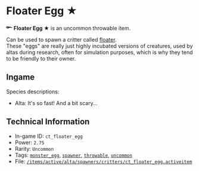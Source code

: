 # Floater Egg ★

<img src="https://raw.githubusercontent.com/Ceterai/Enternia/main/items/active/alta/spawners/critters/ct_floater_egg.png" alt="Floater Egg ★ icon" loading="lazy" height="16px" width="auto" /> **Floater Egg ★** is an uncommon throwable item.

Can be used to spawn a critter called [floater](https://ceterai.github.io/MyEnternia/Wiki/floater).  
These "eggs" are really just highly incubated versions of creatures, used by altas during research, often for simulation purposes, which is why they tend to be friendly to their owner.

## Ingame

Species descriptions:

- Alta: It's so fast! And a bit scary...

## Technical Information

- In-game ID: `ct_floater_egg`
- Power: `2.75`
- Rarity: `Uncommon`
- Tags: [`monster_egg`](https://ceterai.github.io/MyEnternia/Wiki/Tags/MonsterEgg), [`spawner`](https://ceterai.github.io/MyEnternia/Wiki/Tags/Spawner), [`throwable`](https://ceterai.github.io/MyEnternia/Wiki/Tags/Throwable), [`uncommon`](https://ceterai.github.io/MyEnternia/Wiki/Tags/Uncommon)
- File: [`/items/active/alta/spawners/critters/ct_floater_egg.activeitem`](https://github.com/Ceterai/Enternia/blob/main/items/active/alta/spawners/critters/ct_floater_egg.activeitem)
